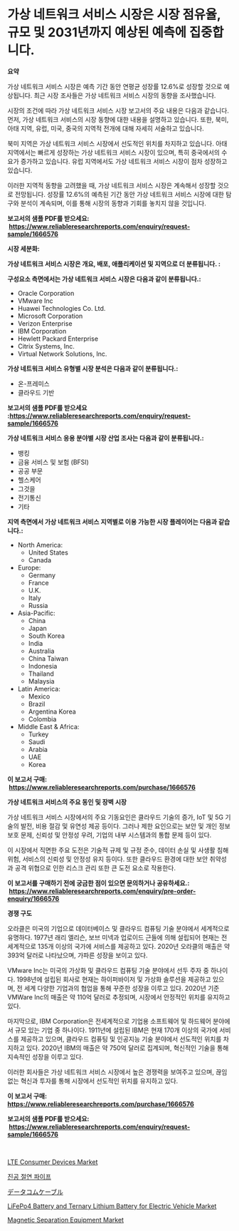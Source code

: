 <p><h1>가상 네트워크 서비스 시장은 시장 점유율, 규모 및 2031년까지 예상된 예측에 집중합니다.</h1></p><p><strong>요약</strong></p>
<p><p>가상 네트워크 서비스 시장은 예측 기간 동안 연평균 성장률 12.6%로 성장할 것으로 예상됩니다. 최근 시장 조사들은 가상 네트워크 서비스 시장의 동향을 조사했습니다.</p><p>시장의 조건에 따라 가상 네트워크 서비스 시장 보고서의 주요 내용은 다음과 같습니다. 먼저, 가상 네트워크 서비스의 시장 동향에 대한 내용을 설명하고 있습니다. 또한, 북미, 아태 지역, 유럽, 미국, 중국의 지역적 전개에 대해 자세히 서술하고 있습니다.</p><p>북미 지역은 가상 네트워크 서비스 시장에서 선도적인 위치를 차지하고 있습니다. 아태 지역에서는 빠르게 성장하는 가상 네트워크 서비스 시장이 있으며, 특히 중국에서의 수요가 증가하고 있습니다. 유럽 지역에서도 가상 네트워크 서비스 시장이 점차 성장하고 있습니다.</p><p>이러한 지역적 동향을 고려했을 때, 가상 네트워크 서비스 시장은 계속해서 성장할 것으로 전망됩니다. 성장률 12.6%의 예측된 기간 동안 가상 네트워크 서비스 시장에 대한 탐구와 분석이 계속되며, 이를 통해 시장의 동향과 기회를 놓치지 않을 것입니다.</p></p>
<p><strong>보고서의 샘플 PDF를 받으세요: &nbsp;<a href="https://www.reliableresearchreports.com/enquiry/request-sample/1666576">https://www.reliableresearchreports.com/enquiry/request-sample/1666576</a></strong></p>
<p><strong>시장 세분화:</strong></p>
<p><strong> 가상 네트워크 서비스 시장은 개요, 배포, 애플리케이션 및 지역으로 더 분류됩니다. :</strong></p>
<p><strong>구성요소 측면에서는 가상 네트워크 서비스 시장은 다음과 같이 분류됩니다.:</strong></p>
<p><ul><li>Oracle Corporation</li><li>VMware Inc</li><li>Huawei Technologies Co. Ltd.</li><li>Microsoft Corporation</li><li>Verizon Enterprise</li><li>IBM Corporation</li><li>Hewlett Packard Enterprise</li><li>Citrix Systems, Inc.</li><li>Virtual Network Solutions, Inc.</li></ul></p>
<p><strong> 가상 네트워크 서비스 유형별 시장 분석은 다음과 같이 분류됩니다.:</strong></p>
<p><ul><li>온-프레미스</li><li>클라우드 기반</li></ul></p>
<p><strong>보고서의 샘플 PDF를 받으세요 :<a href="https://www.reliableresearchreports.com/enquiry/request-sample/1666576">https://www.reliableresearchreports.com/enquiry/request-sample/1666576</a></strong></p>
<p><strong> 가상 네트워크 서비스 응용 분야별 시장 산업 조사는 다음과 같이 분류됩니다.:</strong></p>
<p><ul><li>뱅킹</li><li>금융 서비스 및 보험 (BFSI)</li><li>공공 부문</li><li>헬스케어</li><li>그것을</li><li>전기통신</li><li>기타</li></ul></p>
<p><strong>지역 측면에서 가상 네트워크 서비스 지역별로 이용 가능한 시장 플레이어는 다음과 같습니다.:</strong></p>
<p><ul>
    <li>
        North America:
        <ul>
            <li>United States</li>
            <li>Canada</li>
        </ul>
    </li>
    <li>
        Europe:
        <ul>
            <li>Germany</li>
            <li>France</li>
            <li>U.K.</li>
            <li>Italy</li>
            <li>Russia</li>
        </ul>
    </li>
    <li>
        Asia-Pacific:
        <ul>
            <li>China</li>
            <li>Japan</li>
            <li>South Korea</li>
            <li>India</li>
            <li>Australia</li>
            <li>China Taiwan</li>
            <li>Indonesia</li>
            <li>Thailand</li>
            <li>Malaysia</li>
        </ul>
    </li>
    <li>
        Latin America:
        <ul>
            <li>Mexico</li>
            <li>Brazil</li>
            <li>Argentina Korea</li>
            <li>Colombia</li>
        </ul>
    </li>
    <li>
        Middle East & Africa:
        <ul>
            <li>Turkey</li>
            <li>Saudi</li>
            <li>Arabia</li>
            <li>UAE</li>
            <li>Korea</li>
        </ul>
    </li>
    </ul></p>
<p><strong>이 보고서 구매: &nbsp;<a href="https://www.reliableresearchreports.com/purchase/1666576">https://www.reliableresearchreports.com/purchase/1666576</a></strong></p>
<p><strong>가상 네트워크 서비스의 주요 동인 및 장벽 시장</strong></p>
<p><p>가상 네트워크 서비스 시장에서의 주요 기동요인은 클라우드 기술의 증가, IoT 및 5G 기술의 발전, 비용 절감 및 유연성 제공 등이다. 그러나 제한 요인으로는 보안 및 개인 정보 보호 문제, 신뢰성 및 안정성 우려, 기업의 내부 시스템과의 통합 문제 등이 있다. </p><p>이 시장에서 직면한 주요 도전은 기술적 규제 및 규정 준수, 데이터 손실 및 사생활 침해 위험, 서비스의 신뢰성 및 안정성 유지 등이다. 또한 클라우드 환경에 대한 보안 취약성과 공격 위협으로 인한 리스크 관리 또한 큰 도전 요소로 작용한다.</p></p>
<p><strong>이 보고서를 구매하기 전에 궁금한 점이 있으면 문의하거나 공유하세요.: &nbsp;<a href="https://www.reliableresearchreports.com/enquiry/pre-order-enquiry/1666576">https://www.reliableresearchreports.com/enquiry/pre-order-enquiry/1666576</a></strong></p>
<p><strong>경쟁 구도</strong></p>
<p><p>오라클은 미국의 기업으로 데이터베이스 및 클라우드 컴퓨팅 기술 분야에서 세계적으로 유명하다. 1977년 래리 엘리슨, 보브 미넥과 업로이드 근들에 의해 설립되어 현재는 전 세계적으로 135개 이상의 국가에 서비스를 제공하고 있다. 2020년 오라클의 매출은 약 393억 달러로 나타났으며, 가파른 성장을 보이고 있다.</p><p>VMware Inc는 미국의 가상화 및 클라우드 컴퓨팅 기술 분야에서 선두 주자 중 하나이다. 1998년에 설립된 회사로 현재는 하이퍼바이저 및 가상화 솔루션을 제공하고 있으며, 전 세계 다양한 기업과의 협업을 통해 꾸준한 성장을 이루고 있다. 2020년 기준 VMWare Inc의 매출은 약 110억 달러로 추정되며, 시장에서 안정적인 위치를 유지하고 있다.</p><p>마지막으로, IBM Corporation은 전세계적으로 기업용 소프트웨어 및 하드웨어 분야에서 규모 있는 기업 중 하나이다. 1911년에 설립된 IBM은 현재 170개 이상의 국가에 서비스를 제공하고 있으며, 클라우드 컴퓨팅 및 인공지능 기술 분야에서 선도적인 위치를 차지하고 있다. 2020년 IBM의 매출은 약 750억 달러로 집계되며, 혁신적인 기술을 통해 지속적인 성장을 이루고 있다.</p><p>이러한 회사들은 가상 네트워크 서비스 시장에서 높은 경쟁력을 보여주고 있으며, 끊임없는 혁신과 투자를 통해 시장에서 선도적인 위치를 유지하고 있다.</p></p>
<p><strong>이 보고서 구매: &nbsp; <a href="https://www.reliableresearchreports.com/purchase/1666576">https://www.reliableresearchreports.com/purchase/1666576</a></strong></p>
<p><strong>보고서의 샘플 PDF를 받으세요: &nbsp;<a href="https://www.reliableresearchreports.com/enquiry/request-sample/1666576">https://www.reliableresearchreports.com/enquiry/request-sample/1666576</a></strong><strong></strong></p>
<p>&nbsp;</p>
<p><p><a href="https://github.com/jerrycopelandthomaswsqd8q/Market-Research-Report-List-2/blob/main/lte-consumer-devices-market.md">LTE Consumer Devices Market</a></p><p><a href="https://github.com/BrettWeberrt8767765/Market-Research-Report-List-1/blob/main/259828614074.md">진공 절연 파이프</a></p><p><a href="https://github.com/hilmi-2a/Market-Research-Report-List-1/blob/main/777474715195.md">データコムケーブル</a></p><p><a href="https://issuu.com/reportprime-2/docs/lifepo4-battery-and-ternary-lithium-battery-for-el">LiFePo4 Battery and Ternary Lithium Battery for Electric Vehicle Market</a></p><p><a href="https://view.publitas.com/reportprime-1/decoding-the-magnetic-separation-equipment-market-a-deep-dive-into-the-latest-market-trends-market-segmentation-and-competitive-analysis/">Magnetic Separation Equipment Market</a></p></p>